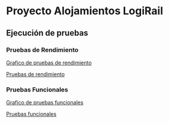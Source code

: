 # Proyecto Alojamientos LogiRail
## Ejecución de pruebas

### Pruebas de Rendimiento
[Grafico de pruebas de rendimiento](Pruebas_de_Rendimiento/Grafico_de_pruebas_de_rendimiento.pdf)

[Pruebas de rendimiento](Pruebas_de_Rendimiento/Pruebas_de_rendimiento.pdf)


### Pruebas Funcionales
[Grafico de pruebas funcionales](Pruebas_Funcionales/Grafico_de_pruebas_funcionales.pdf)

[Pruebas funcionales](Pruebas_Funcionales/Pruebas_funcionales.pdf)

